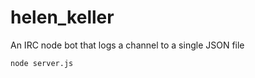 # helen_keller
An IRC node bot that logs a channel to a single JSON file


```bash
node server.js
```
